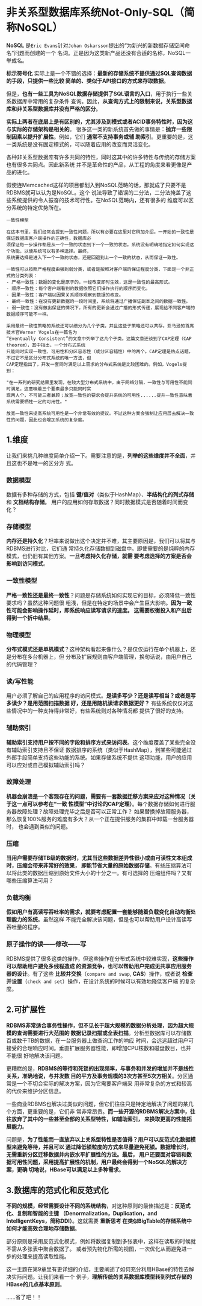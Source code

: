 非关系型数据库系统Not-Only-SQL（简称NoSQL）
===================================================================================
**NoSQL** 是`Eric Evans`针对`Johan Oskarsson`提出的“为新兴的新数据存储空间命名”问题而创建的一个
名词。正是因为这类新产品还没有合适的名称，NoSQL一举成名。

**标示符号化** 实际上是一个不错的选择：**最新的存储系统不提供通过SQL查询数据的手段，只提供一些比较
简单的、类似于API接口的方式来存取数据**。

但是，**也有一些工具为NoSQL数据存储提供了SQL语言的入口**，用于执行一些关系数据库中常用的复杂条件
查询。因此，**从查询方式上的限制来说，关系型数据库和非关系型数据库并没有严格的区分**。

**实际上两者在底层上是有区别的，尤其涉及到模式或者ACID事务特性时，因为这与实际的存储架构是相关的**。
很多这一类的新系统首先做的事情是：**抛弃一些限制因素以提升扩展性**。例如，它们 **通常不支持事务或辅
助索引**。更重要的是，这一类系统是没有固定模式的，可以随着应用的改变而灵活变化。

各种非关系型数据库有许多共同的特性，同时这其中的许多特性与传统的存储方案也有很多共同点。因此新系统
并不是革命性的产品，从工程的角度来看更像是产品的进化。

假使连Memcached这样的项目都划入到NoSQL范畴的话，那就成了只要不是RDBMS就可以认为是NoSQL。这个
说法导致了错误的二分法，二分法掩盖了这些系统提供的令人振奋的技术可行性。在NoSQL范畴内，还有很多的
维度可以区分系统的特定优势所在。

```
一致性模型

在这本书里，我们经常会提到一致性问题，所以有必要在这里对它稍加介绍。一开始的一致性是保证数据库客户端操作的正确性，数据库必
须保证每一步操作都是从一个一致的状态到下一个一致的状态。系统没有明确地指定如何实现这个功能，以便系统可以有多种选择。最终，
系统要选择是进入下一个一致的状态，还是回退到上一个一致的状态，从而保证一致性。

一致性可以按照严格程度由强到弱分类，或者是按照对客户端的保证程度分类，下面是一个非正式的分类列表：
- 严格一致性：数据的变化是原子的，一经改变即时生效，这是一致性的最高形式。
- 顺序一致性：每个客户端看到的数据依照它们操作执行的顺序而变化。
- 因果一致性：客户端以因果关系顺序观察到数据的改变。
- 最终一致性：在没有更新数据的一段时间里，系统将通过广播保证副本之间的数据一致性。
- 弱一致性：没有做出保证的情况下，所有的更新会通过广播的形式传递，展现给不同客户端的数据顺序可能不一样。

采用最终一致性策略的系统还可以细分为几个子类，并且这些子策略还可以共存。亚马逊的首席技术官Werner Vogels在一篇名为
“Eventually Consistent”的文章中列举了这几个子类。这篇文章还谈到了CAP定理（CAP theorem），其中指出，一个分布式系统
只能同时实现一致性、可用性和分区容忍性（或分区容错性）中的两个。CAP定理是热点话题，不过它不是区分分布式系统的唯一方法，但
CAP定理指出了，开发一套同时满足以上需求的分布式系统是比较困难的。例如，Vogels提到：

"在一系列的研究结果里发现，在较大型分布式系统中，由于网络分隔，一致性与可用性不能同时满足。这意味着三个要素最多只能同时实
现两人个，不可能三者兼顾；放宽一致性的要求会提升系统的可用性......提升一致性意味着系统需要牺牲一定的可用性。"

放宽一致性来提高系统可用性是一个非常有效的提议。不过这种方案会强制让应用层去解决一致性的问题，因此也会增加系统的复杂度。
```

## 1.维度
让我们来挑几种维度简单介绍一下。需要注意的是，**列举的这些维度并不全面**，并且这也不是唯一的区分方
式。

### 数据模型
数据有多种存储的方式，包括 **键/值对**（类似于HashMap）、**半结构化的列式存储** 和 **文档结构存储**。
用户的应用如何存取数据？同时数据模式是否随着时间而变化？

### 存储模型
**内存还是持久化**？坦率来说做出这个决定并不难，其主要原因是，我们可以将其与RDBMS进行对比，它们通
常持久化存储数据到磁盘中。即使需要的是纯粹的内存模式，也仍旧有其他方案。**一旦考虑持久化存储，就需
要考虑选择的方案是否会影响到访问模式**。

### 一致性模型
**严格一致性还是最终一致性**？问题是存储系统如何实现它的目标，必须降低一致性要求吗？虽然这种问题很
粗浅，但是在特定的场景中会产生巨大影响。**因为一致性可能会影响操作延时，即系统响应读写请求的速度。
这需要权衡投入和产出后得到一个折中结果**。

### 物理模型
**分布式模式还是单机模式**？这种架构看起来像什么？是仅仅运行在单个机器上，还是分布在多台机器上，但
分布及扩展规则由客户端管理，换句话说，由用户自己的代码管理？

### 读/写性能
用户必须了解自己的应用程序的访问模式。**是读多写少？还是读写相当？或者是写多读少？是用范围扫描数据
好，还是用随机读请求数据更好？** 有些系统仅仅对这些情况中的一种支持得非常好，有些系统则对各种情况都
提供了很好的支持。

### 辅助索引
**辅助索引支持用户按不同的字段和排序方式来访问表**。这个维度覆盖了某些完全没有辅助索引支持且不保证
数据排序的系统（类似于HashMap），到某些可能通过外部手段简单支持这些功能的系统。如果存储系统不提供
这项功能，用户的应用可以应对或自己模拟辅助索引吗？

### 故障处理
**机器会崩溃是一个客观存在的问题，需要有一套数据迁移方案来应对这种情况（关于这一点可以参考在“一致
性模型”中讨论的CAP定理）**。每个数据存储如何进行服务器故障处理？故障处理完毕之后是否可以正常工作？
如果替换掉故障服务器，那么恢复100%服务的难度有多大？从一个正在提供服务的集群中卸载一台服务器时，
也会遇到类似的问题。

### 压缩
**当用户需要存储TB级的数据时，尤其当这些数据差异性很小或由可读性文本组成时，压缩会带来非常好的效果，
即能节省大量的原始数据存储**。有些压缩算法可以将此类的数据压缩到原始文件大小的十分之一。有可选择的
压缩组件吗？又有哪些压缩算法可用？

### 负载均衡
**假如用户有高读写吞吐率的需求，就要考虑配置一套能够随着负载变化自动均衡处理能力的系统**。虽然这样
不能完全解决该问题，但是也可以帮助用户设计高读写吞吐量的程序。

### 原子操作的读——修改——写
RDBMS提供了很多这类的操作，但这些操作在分布式系统中较难实现，**这些操作可以帮助用户避免多线程造成
的资源竞争，也可以帮助用户完成无共享应用服务器的设计**。有了这些 **比较并交换**（`compare and swap`,
**CAS**）操作，或者说 **检查并设置**（`check and set`）操作，在设计系统的时候可以有效地降低客户端
的复杂度。

## 2.可扩展性
**RDBMS非常适合事务性操作，但不见长于超大规模的数据分析处理，因为超大规模的查询需要进行大范围的
数据记录扫描或全表扫描**。分析型数据库可以存储数百或数千TB的数据，在一台服务器上做查询工作的响应
时间，会远远超过用户可接受的合理响应时间。垂直扩展服务器性能，即增加CPU核数和磁盘数目，也并不能很
好地解决该问题。

更糟糕的是，**RDBMS的等待和死锁的出现频率，与事务和并发的增加并不是线性关系，准确地说，与并发数
目的平方及事务规模的3次方甚至5次方相关**。分区通常是一个不切合实际的解决方案，因为它需要客户端采
用非常复杂的方式和较高的代价来维护分区信息。

一些商业RDBMS也解决过类似的问题，但它们往往只是特定地解决了问题的某几个方面，更重要的是，它们非
常非常昂贵。**而一些开源的RDBMS解决方案中，往往放弃了其中的一些甚至全部的关系型特性，如辅助索引，
来换取更高的性能拓展能力**。

问题是，**为了性能而一直放弃以上关系型特性是否值得？用户可以反范式化数据模型来避免等待，并且可以
通过降低锁粒度的方式来尽量避免死锁。数据增长时，无需重新分区迁移数据并内嵌水平扩展性的方法。最后，
用户还要面对容错和数据可用性问题，采用提高扩展性的机制，用户最终会得到一个NoSQL的解决方案，更确
切地说，HBase可以满足以上多种需求**。

## 3.数据库的范式化和反范式化
**不同的规模，经常需要设计不同的系统结构**，对这种原则的最佳描述是：**反范式化、复制和智能的主键
（Denormalization，Duplication，and IntelligentKeys，简称DDI）**。这就需要 **重新思考
在类似BigTable的存储系统中如何才能高效合理地存储数据**。

部分原则是采用反范式化模式，例如将数据复制到多张表中，这样在读取的时候就不需从多张表中聚合数据了。
或者预先物化所需的视图，一次优化从而避免进一步的处理来提高读取性能。

这一主题在第9章里有更详细的介绍，主要阐述了如何充分利用HBase的特性去解决实际问题。让我们来看一个
例子，**理解传统的关系数据库模型转到列式存储的HBase的几点基本原则**。

......省了吧！！
